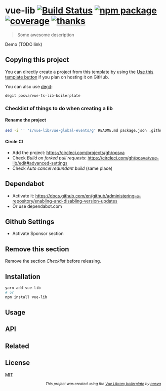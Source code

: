 # vue-lib [![Build Status](https://badgen.net/circleci/github/posva/vue-lib/master)](https://circleci.com/gh/posva/vue-lib) [![npm package](https://badgen.net/npm/v/vue-lib)](https://www.npmjs.com/package/vue-lib) [![coverage](https://badgen.net/codecov/c/github/posva/vue-lib/master)](https://codecov.io/github/posva/vue-lib) [![thanks](https://badgen.net/badge/thanks/♥/pink)](https://github.com/posva/thanks)

> Some awesome description

Demo (TODO link)

## Copying this project

You can directly create a project from this template by using the [Use this template button](https://github.com/posva/vue-lib-boilerplate/generate) if you plan on hosting it on GitHub.

You can also use [degit](https://github.com/Rich-Harris/degit):

```sh
degit posva/vue-ts-lib-boilerplate
```

### Checklist of things to do when creating a lib

#### Rename the project

```sh
sed -i '' 's/vue-lib/vue-global-events/g' README.md package.json .github/workflows/release-tag.yml size-checks/*
```

#### Circle CI

- Add the project: https://circleci.com/projects/gh/posva
- Check _Build on forked pull requests_: https://circleci.com/gh/posva/vue-lib/edit#advanced-settings
- Check _Auto cancel redundant build_ (same place)

## Dependabot

- Activate it: https://docs.github.com/en/github/administering-a-repository/enabling-and-disabling-version-updates
- Or use dependabot.com

## Github Settings

- Activate Sponsor section

## Remove this section

Remove the section _Checklist_ before releasing.

## Installation

```sh
yarn add vue-lib
# or
npm install vue-lib
```

## Usage

## API

## Related

## License

[MIT](http://opensource.org/licenses/MIT)

<div align="right">
<sub><em>
This project was created using the <a href="https://github.com/posva/vue-ts-lib-boilerplate" rel="nofollow">Vue Library boilerplate</a> by <a href="https://github.com/posva" rel="nofollow">posva</a>
</em></sub>
</div>
